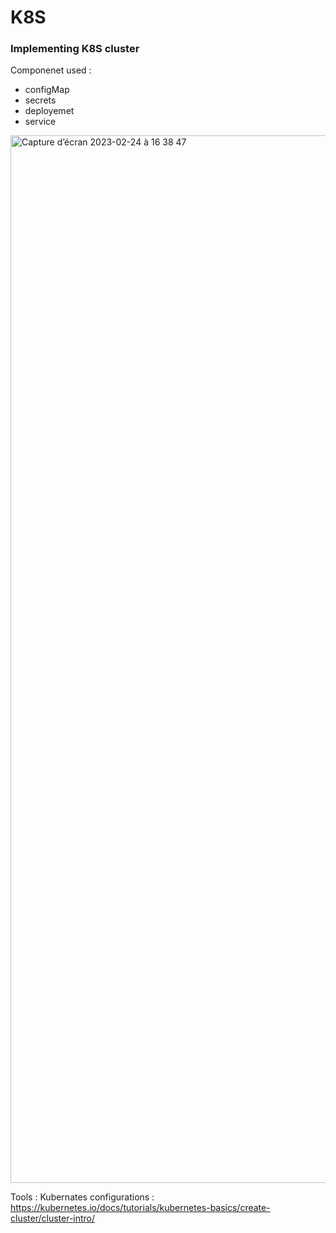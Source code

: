 # K8S



### Implementing K8S cluster 

Componenet used : 

- configMap
- secrets
- deployemet
- service


<img width="1676" alt="Capture d’écran 2023-02-24 à 16 38 47" src="https://user-images.githubusercontent.com/11331502/221223556-01d6420b-cb12-4cac-81e4-f8eb51bfd818.png">



Tools : 
Kubernates configurations : https://kubernetes.io/docs/tutorials/kubernetes-basics/create-cluster/cluster-intro/ 

